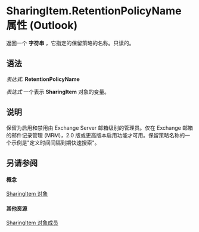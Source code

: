 
# SharingItem.RetentionPolicyName 属性 (Outlook)

返回一个 **字符串** ，它指定的保留策略的名称。只读的。


## 语法

 _表达式_. **RetentionPolicyName**

 _表达式_ 一个表示 **SharingItem** 对象的变量。


## 说明

保留为启用和禁用由 Exchange Server 邮箱级别的管理员。仅在 Exchange 邮箱的邮件记录管理 (MRM)，2.0 版或更高版本启用功能才可用。保留策略名称的一个示例是"定义时间间隔到期快速搜索"。


## 另请参阅


#### 概念


[SharingItem 对象](63dd3451-44f3-7cc4-c6e2-7dad5835a7d2.md)
#### 其他资源


[SharingItem 对象成员](719ad60e-2242-2c54-778f-006b61690389.md)